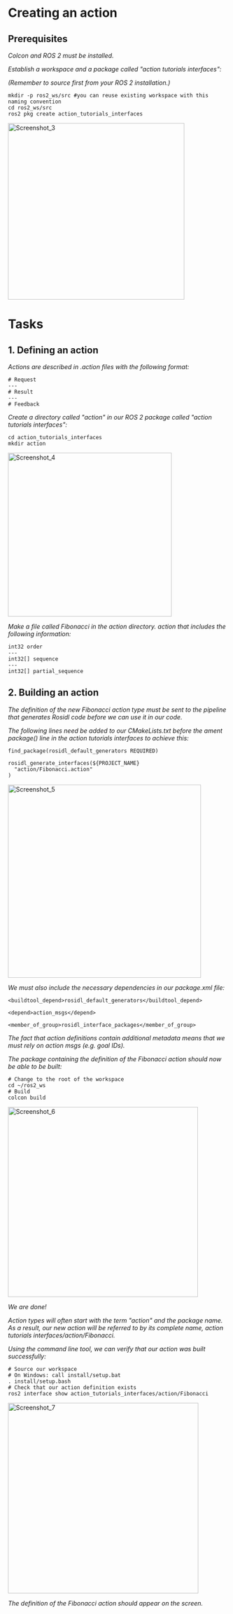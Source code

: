 # Creating an action
## Prerequisites

*Colcon and ROS 2 must be installed.*

*Establish a workspace and a package called "action tutorials interfaces":*

*(Remember to source first from your ROS 2 installation.)*

```
mkdir -p ros2_ws/src #you can reuse existing workspace with this naming convention
cd ros2_ws/src
ros2 pkg create action_tutorials_interfaces
```
<img width="403" alt="Screenshot_3" src="https://user-images.githubusercontent.com/92029196/196000477-817e96db-0c2c-4fa3-9c57-40a7d8aef42e.png">

# Tasks
## 1. Defining an action
*Actions are described in .action files with the following format:*

```
# Request
---
# Result
---
# Feedback
```
*Create a directory called "action" in our ROS 2 package called "action tutorials interfaces":*

```
cd action_tutorials_interfaces
mkdir action
```
<img width="374" alt="Screenshot_4" src="https://user-images.githubusercontent.com/92029196/196000505-d1d6a558-05e6-4bfe-bbbb-32ac95f6a590.png">


*Make a file called Fibonacci in the action directory. action that includes the following information:*

```
int32 order
---
int32[] sequence
---
int32[] partial_sequence
```
## 2. Building an action
*The definition of the new Fibonacci action type must be sent to the pipeline that generates Rosidl code before we can use it in our code.*

*The following lines need be added to our CMakeLists.txt before the ament package() line in the action tutorials interfaces to achieve this:*

```
find_package(rosidl_default_generators REQUIRED)

rosidl_generate_interfaces(${PROJECT_NAME}
  "action/Fibonacci.action"
)
```
<img width="441" alt="Screenshot_5" src="https://user-images.githubusercontent.com/92029196/196000566-ee571b72-e5cc-45d9-a71f-a509d194d98a.png">


*We must also include the necessary dependencies in our package.xml file:*

```
<buildtool_depend>rosidl_default_generators</buildtool_depend>

<depend>action_msgs</depend>

<member_of_group>rosidl_interface_packages</member_of_group>
```
*The fact that action definitions contain additional metadata means that we must rely on action msgs (e.g. goal IDs).*

*The package containing the definition of the Fibonacci action should now be able to be built:*

```
# Change to the root of the workspace
cd ~/ros2_ws
# Build
colcon build
```
<img width="434" alt="Screenshot_6" src="https://user-images.githubusercontent.com/92029196/196000590-acd154ef-ebad-4b20-959d-f205f8f66c21.png">


*We are done!*

*Action types will often start with the term "action" and the package name. As a result, our new action will be referred to by its complete name, action tutorials interfaces/action/Fibonacci.*

*Using the command line tool, we can verify that our action was built successfully:*

```
# Source our workspace
# On Windows: call install/setup.bat
. install/setup.bash
# Check that our action definition exists
ros2 interface show action_tutorials_interfaces/action/Fibonacci
```
<img width="435" alt="Screenshot_7" src="https://user-images.githubusercontent.com/92029196/196000613-23067963-4946-4b9c-a80c-acd61260f345.png">

*The definition of the Fibonacci action should appear on the screen.*
